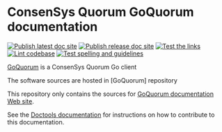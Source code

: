 # ConsenSys Quorum GoQuorum documentation

[![Publish latest doc site](https://github.com/ConsenSys/doc.goquorum/actions/workflows/latest_publish.yml/badge.svg)](https://github.com/ConsenSys/doc.goquorum/actions/workflows/latest_publish.yml)
[![Publish release doc site](https://github.com/ConsenSys/doc.goquorum/actions/workflows/release_publish.yml/badge.svg)](https://github.com/ConsenSys/doc.goquorum/actions/workflows/release_publish.yml)
[![Test the links](https://github.com/ConsenSys/doc.goquorum/actions/workflows/linkcheck.yml/badge.svg)](https://github.com/ConsenSys/doc.goquorum/actions/workflows/linkcheck.yml)
[![Lint codebase](https://github.com/ConsenSys/doc.goquorum/actions/workflows/lint.yml/badge.svg)](https://github.com/ConsenSys/doc.goquorum/actions/workflows/lint.yml)
[![Test spelling and guidelines](https://github.com/ConsenSys/doc.goquorum/actions/workflows/spelling.yml/badge.svg)](https://github.com/ConsenSys/doc.goquorum/actions/workflows/spelling.yml)

[GoQuorum](https://github.com/ConsenSys/quorum) is a ConsenSys Quorum Go client

The software sources are hosted in [GoQuorum] repository

This repository only contains the sources for [GoQuorum documentation Web site](https://consensys.net/docs/goquorum/).

See the [Doctools documentation](https://consensys.net/docs/doctools/) for instructions on how to
contribute to this documentation.
